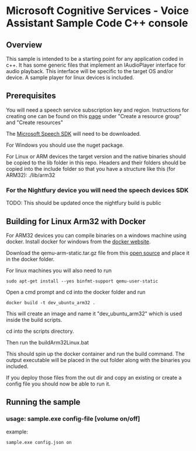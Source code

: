# Microsoft Cognitive Services - Voice Assistant Sample Code C++ console

## Overview

This sample is intended to be a starting point for any application coded in c++. It has some generic files that implement an IAudioPlayer interface for audio playback. This interface will be specific to the target OS and/or device. A sample player for linux devices is included.

## Prerequisites

You will need a speech service subscription key and region. Instructions for creating one can be found on this [page](https://docs.microsoft.com/en-us/azure/cognitive-services/speech-service/tutorial-voice-enable-your-bot-speech-sdk) under "Create a resource group" and "Create resources"

The [Microsoft Speech SDK](https://docs.microsoft.com/en-us/azure/cognitive-services/speech-service/speech-sdk) will need to be downloaded.

For Windows you should use the nuget package.

For Linux or ARM devices the target version and the native binaries should be copied to the lib folder in this repo. Headers and their folders should be copied into the include folder so that you have a structure like this (for ARM32): ./lib/arm32

### For the Nightfury device you will need the speech devices SDK
TODO:
This should be updated once the nightfury build is public

## Building for Linux Arm32 with Docker

For ARM32 devices you can compile binaries on a windows machine using docker.
Install docker for windows from the [docker website](https://docs.docker.com/docker-for-windows/).

Download the qemu-arm-static.tar.gz file from this [open source](https://github.com/multiarch/qemu-user-static/releases/) and place it in the docker folder.

For linux machines you will also need to run 

    sudo apt-get install --yes binfmt-support qemu-user-static

Open a cmd prompt and cd into the docker folder and 
run 

    docker build -t dev_ubuntu_arm32 .

This will create an image and name it "dev_ubuntu_arm32" which is used inside the build scripts.

cd into the scripts directory.

Then run the buildArm32Linux.bat

This should spin up the docker container and run the build command. The output executable will be placed in the out folder along with the binaries you included.

If you deploy those files from the out dir and copy an existing or create a config file you should now be able to run it.

## Running the sample

### usage: sample.exe config-file [volume on/off]
example:

    sample.exe config.json on

